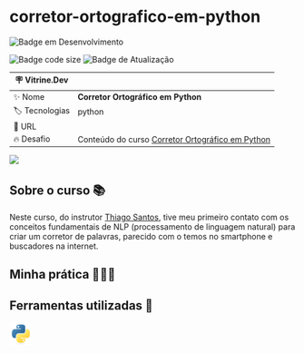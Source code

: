 # corretor-ortografico-em-python

![Badge em Desenvolvimento](http://img.shields.io/static/v1?label=STATUS&message=EM%20DESENVOLVIMENTO&color=GREEN&style=for-the-badge)

![Badge code size](https://img.shields.io/github/languages/code-size/fab-souza/corretor-ortografico-em-python)
![Badge de Atualização](https://img.shields.io/github/last-commit/fab-souza/corretor-ortografico-em-python)

| :placard: Vitrine.Dev |    |
| -------------  | --- |
| :sparkles: Nome        | **Corretor Ortográfico em Python**
| :label: Tecnologias | python
| :rocket: URL         | 
| :fire: Desafio     | Conteúdo do curso [Corretor Ortográfico em Python](https://www.alura.com.br/curso-online-nlp-corretor-ortografico)

![](https://user-images.githubusercontent.com/67301805/215895439-4b0d4737-5b11-4ddc-9ac9-092a284b5e39.jpg)


## Sobre o curso 📚

Neste curso, do instrutor [Thiago Santos](https://www.linkedin.com/in/thiago-gon%C3%A7alves-santos/), tive meu primeiro contato com os conceitos fundamentais de NLP (processamento de linguagem natural) para criar um corretor de palavras, parecido com o temos no smartphone e buscadores na internet.






## Minha prática 👩🏻‍💻







## Ferramentas utilizadas 🧰 
<p> <a href="https://www.python.org" target="_blank" rel="noreferrer"> <img src="https://raw.githubusercontent.com/devicons/devicon/master/icons/python/python-original.svg" alt="python" width="40" height="40"/> </a> 
    </p>

